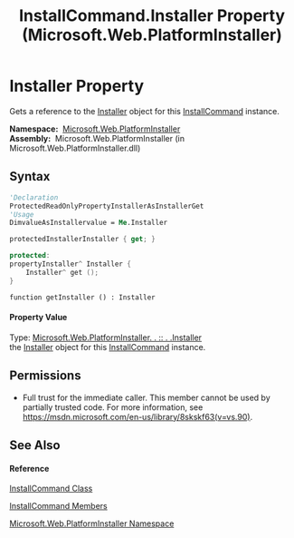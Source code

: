 ﻿---
title: InstallCommand.Installer Property  (Microsoft.Web.PlatformInstaller)
TOCTitle: Installer Property
ms:assetid: P:Microsoft.Web.PlatformInstaller.InstallCommand.Installer
ms:mtpsurl: https://msdn.microsoft.com/en-us/library/microsoft.web.platforminstaller.installcommand.installer(v=VS.90)
ms:contentKeyID: 22195869
ms.date: 05/02/2012
mtps_version: v=VS.90
f1_keywords:
- Microsoft.Web.PlatformInstaller.InstallCommand.Installer
- Microsoft.Web.PlatformInstaller.InstallCommand.get_Installer
dev_langs:
- CSharp
- JScript
- VB
- c++
api_location:
- Microsoft.Web.PlatformInstaller.dll
api_name:
- Microsoft.Web.PlatformInstaller.InstallCommand.get_Installer
- Microsoft.Web.PlatformInstaller.InstallCommand.Installer
api_type:
- Managed
topic_type:
- apiref
- kbSyntax
product_family_name: VS
ROBOTS: INDEX,FOLLOW
---

# Installer Property

Gets a reference to the [Installer](installer-class-microsoft-web-platforminstaller.md) object for this [InstallCommand](installcommand-class-microsoft-web-platforminstaller.md) instance.

**Namespace:**  [Microsoft.Web.PlatformInstaller](microsoft-web-platforminstaller-namespace.md)  
**Assembly:**  Microsoft.Web.PlatformInstaller (in Microsoft.Web.PlatformInstaller.dll)

## Syntax

``` vb
'Declaration
ProtectedReadOnlyPropertyInstallerAsInstallerGet
'Usage
DimvalueAsInstallervalue = Me.Installer
```

``` csharp
protectedInstallerInstaller { get; }
```

``` c++
protected:
propertyInstaller^ Installer {
    Installer^ get ();
}
```

``` jscript
function getInstaller () : Installer
```

#### Property Value

Type: [Microsoft.Web.PlatformInstaller. . :: . .Installer](installer-class-microsoft-web-platforminstaller.md)  
the [Installer](installer-class-microsoft-web-platforminstaller.md) object for this [InstallCommand](installcommand-class-microsoft-web-platforminstaller.md) instance.  

## Permissions

  - Full trust for the immediate caller. This member cannot be used by partially trusted code. For more information, see <https://msdn.microsoft.com/en-us/library/8skskf63(v=vs.90)>.

## See Also

#### Reference

[InstallCommand Class](installcommand-class-microsoft-web-platforminstaller.md)

[InstallCommand Members](installcommand-members-microsoft-web-platforminstaller.md)

[Microsoft.Web.PlatformInstaller Namespace](microsoft-web-platforminstaller-namespace.md)


